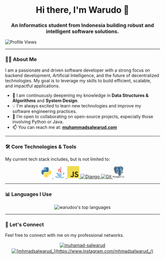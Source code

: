 <h1 align="center">Hi there, I'm Warudo 👋</h1>
<h3 align="center">An Informatics student from Indonesia building robust and intelligent software solutions.</h3>

<p align="left"> 
  <img src="https://komarev.com/ghpvc/?username=warudoo&label=Profile%20Views&color=0e75b6&style=flat" alt="Profile Views"/>
</p>

---

### 👨‍💻 About Me

I am a passionate and driven software developer with a strong focus on backend development, Artificial Intelligence, and the future of decentralized technologies. My goal is to leverage my skills to build efficient, scalable, and impactful applications.

- 🌱 I am continuously deepening my knowledge in **Data Structures & Algorithms** and **System Design**.
- 💡 I'm always excited to learn new technologies and improve my software engineering practices.
- 👯 I’m open to collaborating on open-source projects, especially those involving Python or Java.
- 📫 You can reach me at: **[muhammadsalwarud.com](mailto:muhammadsalwarud.com)**

---

### 🛠️ Core Technologies & Tools

My current tech stack includes, but is not limited to:

<p align="center"> 
    <a href="https://www.python.org" target="_blank" rel="noreferrer"> 
        <img src="https://raw.githubusercontent.com/devicons/devicon/master/icons/python/python-original.svg" alt="Python" width="40" height="40"/> 
    </a>
    <a href="https://www.java.com" target="_blank" rel="noreferrer"> 
        <img src="https://raw.githubusercontent.com/devicons/devicon/master/icons/java/java-original.svg" alt="Java" width="40" height="40"/> 
    </a>
    <a href="https://developer.mozilla.org/en-US/docs/Web/JavaScript" target="_blank" rel="noreferrer"> 
        <img src="https://raw.githubusercontent.com/devicons/devicon/master/icons/javascript/javascript-original.svg" alt="JavaScript" width="40" height="40"/> 
    </a>
    <a href="https://www.djangoproject.com/" target="_blank" rel="noreferrer"> 
        <img src="https://cdn.worldvectorlogo.com/logos/django.svg" alt="Django" width="40" height="40"/> 
    </a>
    <a href="https://git-scm.com/" target="_blank" rel="noreferrer"> 
        <img src="https://www.vectorlogo.zone/logos/git-scm/git-scm-icon.svg" alt="Git" width="40" height="40"/> 
    </a>
    <a href="https://www.postgresql.org" target="_blank" rel="noreferrer"> 
        <img src="https://raw.githubusercontent.com/devicons/devicon/master/icons/postgresql/postgresql-original-wordmark.svg" alt="PostgreSQL" width="40" height="40"/> 
    </a>

</p>

---

### 📊 Languages I Use

<p align="center">
    <img align="center" src="https://github-readme-stats.vercel.app/api/top-langs?username=warudoo&show_icons=true&locale=en&layout=compact&theme=tokyonight" alt="warudoo's top languages" />
</p>

---

### 🤝 Let's Connect

Feel free to connect with me on my professional networks.

<p align="center">
  <a href="https://www.linkedin.com/in/muhamad-salwarud/" target="_blank"><img align="center" src="https://raw.githubusercontent.com/rahuldkjain/github-profile-readme-generator/master/src/images/icons/Social/linked-in-alt.svg" alt="muhamad-salwarud" height="30" width="40" /></a>
  <a href="https://instagram.com/mhmadsalwarud_" target="_blank"><img align="center" src="https://raw.githubusercontent.com/rahuldkjain/github-profile-readme-generator/master/src/images/icons/Social/instagram.svg" alt="[mhmadsalwarud_](https://www.instagram.com/mhmadsalwarud_/)" height="30" width="40" /></a>
</p>

